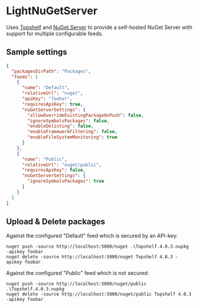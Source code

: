 # LightNuGetServer
Uses [Topshelf](https://github.com/topshelf/topshelf) and [NuGet.Server](https://github.com/NuGet/NuGet.Server) to provide a self-hosted NuGet Server with support for multiple configurable feeds.

## Sample settings

```json
{
  "packagesDirPath": "Packages",
  "feeds": [
    {
      "name": "Default",
      "relativeUrl": "nuget",
      "apiKey": "foobar",
      "requiresApiKey": true,
      "nuGetServerSettings": {
        "allowOverrideExistingPackageOnPush": false,
        "ignoreSymbolsPackages": false,
        "enableDelisting": false,
        "enableFrameworkFiltering": false,
        "enableFileSystemMonitoring": true
      }
    },
    {
      "name": "Public",
      "relativeUrl": "nuget/public",
      "requiresApiKey": false,
      "nuGetServerSettings": {
        "ignoreSymbolsPackages": true
      }
    }
  ]
}
```

## Upload & Delete packages
Against the configured "Default" feed which is secured by an API-key:

```
nuget push -source http://localhost:5000/nuget .\Topshelf.4.0.3.nupkg -apikey foobar
nuget delete -source http://localhost:5000/nuget Topshelf 4.0.3 -apikey foobar
```

Against the configured "Public" feed which is not secured:

```
nuget push -source http://localhost:5000/nuget/public .\Topshelf.4.0.3.nupkg
nuget delete -source http://localhost:5000/nuget/public Topshelf 4.0.3 -apikey foobar
```
